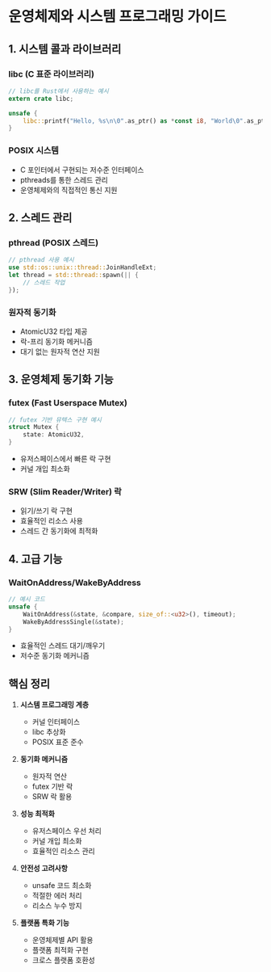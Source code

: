 # 운영체제와 시스템 프로그래밍 가이드

## 1. 시스템 콜과 라이브러리

### libc (C 표준 라이브러리)
```rust
// libc를 Rust에서 사용하는 예시
extern crate libc;

unsafe {
    libc::printf("Hello, %s\n\0".as_ptr() as *const i8, "World\0".as_ptr() as *const i8);
}
```

### POSIX 시스템
- C 포인터에서 구현되는 저수준 인터페이스
- pthreads를 통한 스레드 관리
- 운영체제와의 직접적인 통신 지원

## 2. 스레드 관리

### pthread (POSIX 스레드)
```rust
// pthread 사용 예시
use std::os::unix::thread::JoinHandleExt;
let thread = std::thread::spawn(|| {
    // 스레드 작업
});
```

### 원자적 동기화
- AtomicU32 타입 제공
- 락-프리 동기화 메커니즘
- 대기 없는 원자적 연산 지원

## 3. 운영체제 동기화 기능

### futex (Fast Userspace Mutex)
```rust
// futex 기반 뮤텍스 구현 예시
struct Mutex {
    state: AtomicU32,
}
```
- 유저스페이스에서 빠른 락 구현
- 커널 개입 최소화

### SRW (Slim Reader/Writer) 락
- 읽기/쓰기 락 구현
- 효율적인 리소스 사용
- 스레드 간 동기화에 최적화

## 4. 고급 기능

### WaitOnAddress/WakeByAddress
```rust
// 예시 코드
unsafe {
    WaitOnAddress(&state, &compare, size_of::<u32>(), timeout);
    WakeByAddressSingle(&state);
}
```
- 효율적인 스레드 대기/깨우기
- 저수준 동기화 메커니즘

## 핵심 정리

1. **시스템 프로그래밍 계층**
   - 커널 인터페이스
   - libc 추상화
   - POSIX 표준 준수

2. **동기화 메커니즘**
   - 원자적 연산
   - futex 기반 락
   - SRW 락 활용

3. **성능 최적화**
   - 유저스페이스 우선 처리
   - 커널 개입 최소화
   - 효율적인 리소스 관리

4. **안전성 고려사항**
   - unsafe 코드 최소화
   - 적절한 에러 처리
   - 리소스 누수 방지

5. **플랫폼 특화 기능**
   - 운영체제별 API 활용
   - 플랫폼 최적화 구현
   - 크로스 플랫폼 호환성